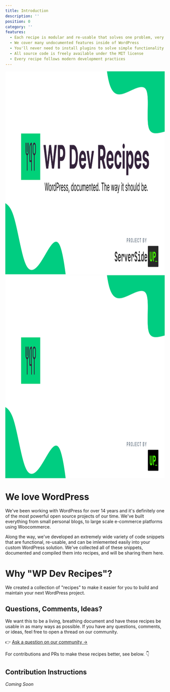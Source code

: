 ```yaml
---
title: Introduction
description: ''
position: 0
category: ''
features:
  - Each recipe is modular and re-usable that solves one problem, very well
  - We cover many undocumented features inside of WordPress
  - You'll never need to install plugins to solve simple functionality
  - All source code is freely available under the MIT license
  - Every recipe follows modern development practices
---
```

<img src="/preview.png" class="light-img" width="1280" height="640" alt=""/>
<img src="/preview-dark.png" class="dark-img" width="1280" height="640" alt=""/>

# We love WordPress 
We've been working with WordPress for over 14 years and it's definitely one of the most powerful open source projects of our time. We've built everything from small personal blogs, to large scale e-commerce platforms using Woocommerce.

Along the way, we've developed an extremely wide variety of code snippets that are functional, re-usable, and can be imlemented easily into your custom WordPress solution. We've collected all of these snippets, documented and compiled them into recipes, and will be sharing them here.

# Why "WP Dev Recipes"?
We created a collection of "recipes" to make it easier for you to build and maintain your next WordPress project.

<list :items="features"></list>

## Questions, Comments, Ideas?
We want this to be a living, breathing document and have these recipes be usable in as many ways as possible. If you have any questions, comments, or ideas, feel free to open a thread on our community.

👉 [Ask a question on our community →](https://community.serversideup.net/c/open-source/wp-dev-recipes/29) 

For contributions and PRs to make these recipes better, see below. 👇

## Contribution Instructions
*Coming Soon*